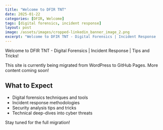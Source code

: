 ```yaml
---
title: "Welcome to DFIR TNT"
date: 2025-01-22
categories: [DFIR, Welcome]
tags: [digital forensics, incident response]
layout: post
image: /assets/images/cropped-linkedin_banner_image_2.png
excerpt: "Welcome to DFIR TNT - Digital Forensics | Incident Response | Tips and Tricks! This site is currently being migrated from WordPress to GitHub Pages. More content coming soon!"
---
```


Welcome to DFIR TNT - Digital Forensics | Incident Response | Tips and Tricks!

This site is currently being migrated from WordPress to GitHub Pages. More content coming soon!

## What to Expect

- Digital forensics techniques and tools
- Incident response methodologies
- Security analysis tips and tricks
- Technical deep-dives into cyber threats

Stay tuned for the full migration!
